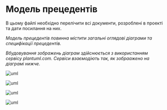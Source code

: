 # Модель прецедентів

В цьому файлі необхідно перелічити всі документи, розроблені в проекті та дати посилання на них.

*Модель прецедентів повинна містити загальні оглядові діаграми та специфікації прецедентів.*

*Вбудовування зображень діаграм здійснюється з використанням сервісу plantuml.com. Сервіси взаємодіють так, як зобраажено на діаграмі нижче.*

![uml](http://www.plantuml.com/plantuml/png/VP9DIiDG58NdNSMRQGCHKd-K8bBG1GZYJ2X1YnHh1Hjd3jhwuyoAICGYw1BIQ9fI-xE5SxVWIhovhpyXASxoxZtdE-SzKgWvzgLpTLx9E6MdKbBxzl6PVLhA6yRXxbxHMh4C8vF74xun81T3Sgb1JQh3eoP6LCyhkwOEBcfb5hrZnB9WmTBYRJkQe2Vs6_YiUPZjSnbHRL-RfeR9K8xQBmFJt57BKQyYbpgguXN-4hKGScnV8LGO90l0urbFyS5JwASBw7rM9V0vmRSZqaJPP0h60lGdq7GQkV2p2TJgOjIG8PrOGmPvFEpHdGRaveGDVTT9yZ2w2xfnbbZ9JHatPyOnD_LPypWpqQs4nwEZGugn9OmFkMM0B_nGY_MQmR0k0aMDAKnIf8lYpyvl_OtL_fHgpQbhGlr48DbzkYUNMd5Foh4kZcU4dFsYNrvxml_Vib2gdl2__GS0)


![uml](http://www.plantuml.com/plantuml/png/dP51Im915CVlyoaUTgWM6bfl6n62uRcBjq2cSGn97N77KmHcXow1dUnhoAOekhjzXVzyezwwUAbE7OOtyvl7xp-FgSLEZToutnEkwtg6RfH-KFVcebc_RbNbkN1sICxIdNNEzgdT7HdjkdOWb7PsH1MyOudKpv7vkN_sKp_1ma-H-qc5L4mTBOQba0fXA4Dw54JZs6WL6we4GRFU2eFWTe0F9CT-XZLoR0bhGigx9LO7Or6PROWF2y9sJpRxp1SatFDQtiiYcDD2EegYHYEAn9FeQ3gxAfWe-AMK9sMmF4GlyCbhvz-GOKNuGew4XrfoJR73Yd7cPyHWn-NtqxWtEVqfh_vF_iTafRvc1ct-g6y0)


![uml](http://www.plantuml.com/plantuml/png/TP11IiD058RtSuf7t6Z0m7GN4IbKkdRJdL36wLI2RQOahoiHOho0Y7JXAKAq432DLtZlHiuqY21sCOl_P-RxVcQOeyfmlLm8J71Xu4hfEtLhpYQZo-aWaWBj2j32ZKMqIvWbcT6Os5GeZJQ3W9xfWrhUq8ut_CWb5rHnIHqN0QWSvbgiUY1ue8mat0k0TMwqoWq4OJWPJGTXU9tI6ssvu2Ugzu06wCkpVAJMnvOwfzh-2foqzX97bd0Kn-Dn78i7CTTmUk4xuVlpA3hk9P7SQrweSPYAFgdXybykLIT_d_OBN_tDdtKx5sfttgaxm1YQTER-zHi0)



![uml](http://www.plantuml.com/plantuml/png/TT0nIyD06CRn_Jx5IrmqO21nYeWKAfrTkWdbl5ubsEPAydOI8LRSnI63czyWbWeHstw6z_r6tbqKHEXqyEVkzy3rIfG5BcPJWHbEDLnATIjlzEcmVp5AeaIWcGCQk3Q8PWRZhD0ACvCBgT0K4D0phMd3DMsvvWTUSaKDBsd7LG2oX8aIymu41yPH37S2O55g9KiDGHWE-wEJCBpAwPK-kE97MdcW1TfIG-zEikV6XJKrDhRyv6ZhnN2GfeD1cefxCL5mVEwQSFqiYWuxEeez_cR9bRVQNtndGqkVFpjSS_LduUW_atZcXLf_vwjZzhtjwNniV_GR)
